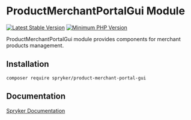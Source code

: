 # ProductMerchantPortalGui Module
[![Latest Stable Version](https://poser.pugx.org/spryker/product-merchant-portal-gui/v/stable.svg)](https://packagist.org/packages/spryker/product-merchant-portal-gui)
[![Minimum PHP Version](https://img.shields.io/badge/php-%3E%3D%208.0-8892BF.svg)](https://php.net/)

ProductMerchantPortalGui module provides components for merchant products management.

## Installation

```
composer require spryker/product-merchant-portal-gui
```

## Documentation

[Spryker Documentation](https://docs.spryker.com)
